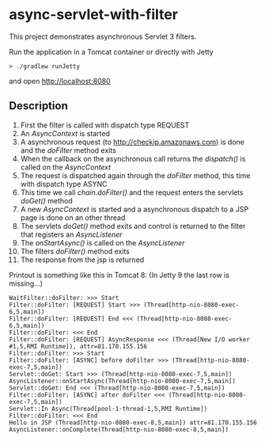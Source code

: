 # async-servlet-with-filter

This project demonstrates asynchronous Servlet 3 filters.

Run the application in a Tomcat container or directly with Jetty
~~~
> ./gradlew runJetty
~~~

and open [http://localhost:8080](http://localhost:8080)

## Description
1. First the filter is called with dispatch type REQUEST
1. An _AsyncContext_ is started
1. A asynchronous request (to http://checkip.amazonaws.com) is done and the _doFilter_ method exits
1. When the callback on the asynchronous call returns the _dispatch()_ is called on the _AsyncContext_
1. The request is dispatched again through the _doFilter_ method, this time with dispatch type ASYNC
1. This time we call _chain.doFilter()_ and the request enters the servlets _doGet()_ method
1. A new _AsyncContext_ is started and a asynchronous dispatch to a JSP page is done on an other thread
1. The servlets _doGet()_ method exits and control is returned to the filter that registers an _AsyncListener_
2. The _onStartAsync()_ is called on the _AsyncListener_
3. The filters _doFilter()_ method exits
4. The response from the jsp is returned


Printout is something like this in Tomcat 8:
(In Jetty 9 the last row is missing...)
~~~
WaitFilter::doFilter: >>> Start
Filter::doFilter: [REQUEST] Start >>> (Thread[http-nio-8080-exec-6,5,main])
Filter::doFilter: [REQUEST] End <<< (Thread[http-nio-8080-exec-6,5,main])
Filter::doFilter: <<< End 
Filter::doFilter: [REQUEST] AsyncResponse <<< (Thread[New I/O worker #1,5,RMI Runtime]), attr=81.170.155.156 
Filter::doFilter: >>> Start
Filter::doFilter: [ASYNC] before doFilter >>> (Thread[http-nio-8080-exec-7,5,main])
Servlet::doGet: Start >>> (Thread[http-nio-8080-exec-7,5,main])
AsyncListener::onStartAsync(Thread[http-nio-8080-exec-7,5,main])
Servlet::doGet: End <<< (Thread[http-nio-8080-exec-7,5,main])
Filter::doFilter: [ASYNC] after doFilter <<< (Thread[http-nio-8080-exec-7,5,main])
Servlet::In Async(Thread[pool-1-thread-1,5,RMI Runtime])
Filter::doFilter: <<< End 
Hello in JSP (Thread[http-nio-8080-exec-8,5,main]) attr=81.170.155.156 
AsyncListener::onComplete(Thread[http-nio-8080-exec-8,5,main])
~~~
